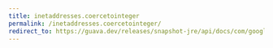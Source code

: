 ```yaml
---
title: inetaddresses.coercetointeger
permalink: /inetaddresses.coercetointeger/
redirect_to: https://guava.dev/releases/snapshot-jre/api/docs/com/google/common/net/InetAddresses.html#coerceToInteger-java.net.InetAddress-
---
```

